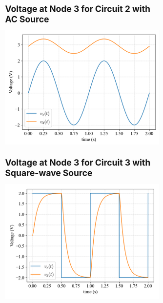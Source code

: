 # Voltage at Node 3 for Circuit 2 with AC Source
<img src="ACSourceOutput.png" />

# Voltage at Node 3 for Circuit 3 with Square-wave Source
<img src="SquareSourceOutput.png" />
